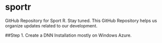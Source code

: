 # sportr
GitHub Repository for Sport R.
Stay tuned. This GitHub Repository helps us organize updates related to our development. 

##Step 1. Create a DNN Installation mostly on Windows Azure.
